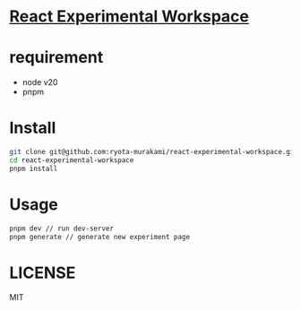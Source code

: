 # [React Experimental Workspace](https://react-experimental-workspace.vercel.app/)

# requirement

- node v20
- pnpm

# Install

```bash
git clone git@github.com:ryota-murakami/react-experimental-workspace.git
cd react-experimental-workspace
pnpm install
```

# Usage

```bash
pnpm dev // run dev-server
pnpm generate // generate new experiment page
```

# LICENSE

MIT
